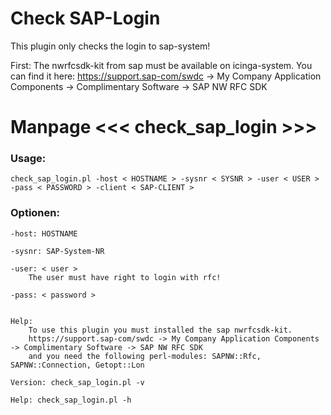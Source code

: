 # Check SAP-Login

This plugin only checks the login to sap-system!

First: The nwrfcsdk-kit from sap must be available on icinga-system.
       You can find it here:
       https://support.sap-com/swdc -> My Company Application Components -> Complimentary Software -> SAP NW RFC SDK

# Manpage <<< check_sap_login >>>



### Usage:
	check_sap_login.pl -host < HOSTNAME > -sysnr < SYSNR > -user < USER > -pass < PASSWORD > -client < SAP-CLIENT >
			
### Optionen:
	
	-host: HOSTNAME
	
	-sysnr: SAP-System-NR
	
	-user: < user >
	    The user must have right to login with rfc!
	    
	-pass: < password >
	   
	  
	Help:
		To use this plugin you must installed the sap nwrfcsdk-kit.
	    https://support.sap-com/swdc -> My Company Application Components -> Complimentary Software -> SAP NW RFC SDK
		and you need the following perl-modules: SAPNW::Rfc, SAPNW::Connection, Getopt::Lon	
	
	Version: check_sap_login.pl -v
	
	Help: check_sap_login.pl -h

			
	



